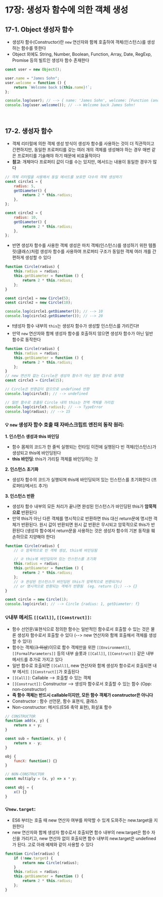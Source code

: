 # 17장: 생성자 함수에 의한 객체 생성

## 17-1. Object 생성자 함수

-   생성자 함수(Constructor)란 `new` 연산자와 함께 호출하여 객체(인스턴스)를 생성하는 함수를 뜻한다
-   Object 외에도 String, Number, Boolean, Function, Array, Date, RegExp, Promise 등의 빌트인 생성자 함수 존재한다

```javascript
const user = new Object();

user.name = "James Sohn";
user.welcome = function () {
    return `Welcome back ${this.name}!`;
};

console.log(user); // --> { name: 'James Sohn', welcome: [Function (anonymous)] }
console.log(user.welcome()); // --> Welcome back James Sohn!
```

<br>

## 17-2. 생성자 함수

-   객체 리터럴에 의한 객체 생성 방식이 생성자 함수를 사용하는 것이 더 직관적이고 간편하지만, 동일한 프로퍼티를 갖는 여러 개의 객체를 생성해야 하는 경우 매번 같은 프로퍼티를 기술해야 하기 때문에 비효율적이다
-   **참고**: 개체마다 프로퍼티 값이 다를 수는 있지만, 메서드는 내용이 동일한 경우가 많다

```javascript
// 객체 리터럴을 사용해서 동일 메서드를 보유한 다수의 객체 생성하기
const circle1 = {
    radius: 5,
    getDiameter() {
        return 2 * this.radius;
    },
};

const circle2 = {
    radius: 10,
    getDiameter() {
        return 2 * this.radius;
    },
};
```

-   반면 생성자 함수를 사용한 객체 생성은 마치 객체(인스턴스)를 생성하기 위한 템플릿(클래스)처럼 생성자 함수를 사용하여 프로퍼티 구조가 동일한 객체 여러 개를 간편하게 생성할 수 있다

```javascript
function Circle(radius) {
    this.radius = radius;
    this.getDiameter = function () {
        return 2 * this.radius;
    };
}

const circle1 = new Circle(5);
const circle2 = new Circle(10);

console.log(circle1.getDiameter()); // --> 10
console.log(circle2.getDiameter()); // --> 20
```

-   ❗생성자 함수 내부의 `this`는 생성자 함수가 생성할 인스턴스를 가리킨다❗
-   만약 `new` 연산자와 함께 생성자 함수를 호출하지 않으면 생성자 함수가 아닌 일반 함수로 동작한다

```javascript
function Circle(radius) {
    this.radius = radius;
    this.getDiameter = function () {
        return 2 * this.radius;
    };
}
// new 연산자 없는 Circle은 생성자 함수가 아닌 일반 함수로 동작함
const circle3 = Circle(15);

// Circle은 반환값이 없으므로 undefined 반환
console.log(circle3); // --> undefined

// 일반 함수로 호출된 Circle 내의 this는 전역 객체를 가리킴
console.log(circle3.radius); // --> TypeError
console.log(radius); // --> 15
```

### 💡 `new` 생성자 함수 호출 때 자바스크립트 엔진의 동작 원리:

**1. 인스턴스 생성과 this 바인딩**

-   함수 몸체의 코드가 한 줄씩 실행되는 런타임 이전에 실행된다 빈 객체(인스턴스)가 생성되고 this에 바인딩된다
-   **this 바인딩**: this가 가리킬 객체를 바인딩하는 것

**2. 인스턴스 초기화**

-   생성자 함수의 코드가 실행되며 this에 바인딩되어 있는 인스턴스를 초기화한다 (프로퍼티/메서드 추가)

**3. 인스턴스 반환**

-   생성자 함수 내부의 모든 처리가 끝나면 완성된 인스턴스가 바인딩된 this가 **암묵적으로** 반환된다
-   만약 this가 아닌 다른 객체를 명시적으로 반환하면 this 대신 return문에 명시한 객체가 반환된다. 원시 값이 반환되면 원시 값 반환은 무시되고 암묵적으로 this가 반환된다 (생성자 함수에서 return문을 사용하는 것은 생성자 함수의 기본 동작을 훼손하므로 지양해야 한다)

```javascript
function Circle(radius) {
    // ① 암묵적으로 빈 객체 생성, this에 바인딩됨

    // ② this에 바인딩되어 있는 인스턴스를 초기화
    this.radius = radius;
    this.getDiameter = function () {
        return 2 * this.radius;
    };
    // ③ 완성된 인스턴스가 바인딩된 this가 암묵적으로 반환되거나
    // or 명시적으로 반환되는 객체가 반환됨  (eg. return {};) --> {}
}

const circle = new Circle(1);
console.log(circle); // --> Circle {radius: 1, getDiameter: f}
```

### 💡내부 메서드 `[[Call]]`, `[[Construct]]`:

-   함수 선언문/표현식으로 정의한 함수는 일반적인 함수로서 호출할 수 있는 것은 물론 생성자 함수로서 호출할 수 있다 (--> new 연산자와 함께 호출해서 객체를 생성할 수 있다)
-   함수는 객체(~~그 이상~~)이므로 함수 객체만을 위한 `[[Environment]]`, `[[FormalParameters]]` 등의 내부 슬롯과 `[[Call]]`, `[[Construct]]` 같은 내부 메서드를 추가로 가지고 있다
-   일반 함수로 호출되면 `[[Call]]`, new 연산자와 함께 생성자 함수로서 호출되면 내부 메서드 `[[Construct]]`가 호출된다
-   `[[Call]]`: Callable --> 호출할 수 있는 객체
-   `[[Construct]]`: Constructor --> 생성자 함수로서 호출할 수 있는 함수 (Opp: non-constructor)
-   **즉 함수 객체는 반드시 callable이지만, 모든 함수 객체가 constructor은 아니다**
-   Constructor : 함수 선언문, 함수 표현식, 클래스
-   Non-constructor: 메서드(ES6 축약 표현), 화살표 함수

```javascript
// CONSTRUCTOR
function add(x, y) {
    return x + y;
}

const sub = function(x, y) {
    return x - y;
}

obj {
    funcX: function() {}
}

// NON-CONSTRUCTOR
const multiply = (x, y) => x * y;

const obj = {
    x() {}
}
```

### 💡`new.target`:

-   ES6 부터는 호출 때 new 연산자 여부를 파악할 수 있게 도와주는 new.target을 지원한다
-   new 연산자와 함께 생성자 함수로서 호출되면 함수 내부의 new.target은 함수 자신을 가리키고, new 연산자 없이 호출되면 함수 내부의 new.target은 undefined가 된다. 고로 아래 예제와 같이 사용할 수 있다

```javascript
function Circle(radius) {
    if (!new.target) {
        return new Circle(radius);
    }
    this.radius = radius;
    this.getDiameter = function () {
        return 2 * this.radius;
    };
}
```
